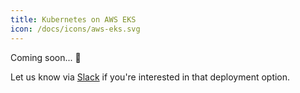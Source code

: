 ```yaml
---
title: Kubernetes on AWS EKS
icon: /docs/icons/aws-eks.svg
---
```


Coming soon... 🚀

Let us know via [Slack](https://kestra.io/slack) if you're interested in that deployment option.